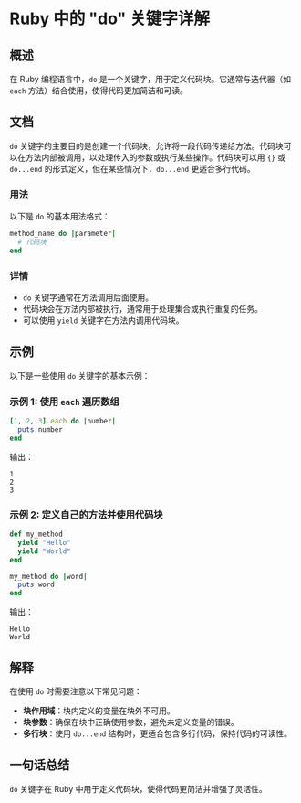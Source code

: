 <!--
Meta Description: # Ruby 中的 "do" 关键字详解 ## 概述 在 Ruby 编程语言中，`do` 是一个关键字，用于定义代码块。它通常与迭代器（如 `each` 方法）结合使用，使得代码更加简洁和可读。 ## 文档 `do` 关键字的主要目的是创建一个代码块，允许将一段代码传递给方法。代码块可以在方法内部被...
Meta Keywords: end, ruby, each, yield, number
-->

# Ruby 中的 "do" 关键字详解

## 概述
在 Ruby 编程语言中，`do` 是一个关键字，用于定义代码块。它通常与迭代器（如 `each` 方法）结合使用，使得代码更加简洁和可读。

## 文档
`do` 关键字的主要目的是创建一个代码块，允许将一段代码传递给方法。代码块可以在方法内部被调用，以处理传入的参数或执行某些操作。代码块可以用 `{}` 或 `do...end` 的形式定义，但在某些情况下，`do...end` 更适合多行代码。

### 用法
以下是 `do` 的基本用法格式：

```ruby
method_name do |parameter|
  # 代码块
end
```

### 详情
- `do` 关键字通常在方法调用后面使用。
- 代码块会在方法内部被执行，通常用于处理集合或执行重复的任务。
- 可以使用 `yield` 关键字在方法内调用代码块。

## 示例
以下是一些使用 `do` 关键字的基本示例：

### 示例 1: 使用 `each` 遍历数组
```ruby
[1, 2, 3].each do |number|
  puts number
end
```
输出：
```
1
2
3
```

### 示例 2: 定义自己的方法并使用代码块
```ruby
def my_method
  yield "Hello"
  yield "World"
end

my_method do |word|
  puts word
end
```
输出：
```
Hello
World
```

## 解释
在使用 `do` 时需要注意以下常见问题：
- **块作用域**：块内定义的变量在块外不可用。
- **块参数**：确保在块中正确使用参数，避免未定义变量的错误。
- **多行块**：使用 `do...end` 结构时，更适合包含多行代码，保持代码的可读性。

## 一句话总结
`do` 关键字在 Ruby 中用于定义代码块，使得代码更简洁并增强了灵活性。